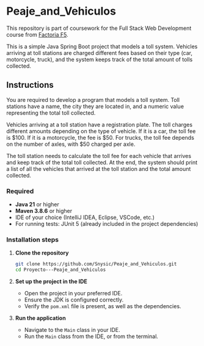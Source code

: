 # Peaje_and_Vehiculos

This repository is part of coursework for the Full Stack Web Development course from [Factoria F5](https://factoriaf5.org).

This is a simple Java Spring Boot project that models a toll system. Vehicles arriving at toll stations are charged different fees based on their type (car, motorcycle, truck), and the system keeps track of the total amount of tolls collected.


## Instructions 

You are required to develop a program that models a toll system. Toll stations have a name, the city they are located in, and a numeric value representing the total toll collected.

Vehicles arriving at a toll station have a registration plate. The toll charges different amounts depending on the type of vehicle. If it is a car, the toll fee is $100. If it is a motorcycle, the fee is $50. For trucks, the toll fee depends on the number of axles, with $50 charged per axle.

The toll station needs to calculate the toll fee for each vehicle that arrives and keep track of the total toll collected. At the end, the system should print a list of all the vehicles that arrived at the toll station and the total amount collected.

### Required

- **Java 21** or higher
- **Maven 3.8.6** or higher
- IDE of your choice (IntelliJ IDEA, Eclipse, VSCode, etc.)
- For running tests: JUnit 5 (already included in the project dependencies)


### Installation steps
1. **Clone the repository**
    ```bash
    git clone https://github.com/Snysic/Peaje_and_Vehiculos.git
    cd Proyecto---Peaje_and_Vehiculos
    ```

2. **Set up the project in the IDE**
    - Open the project in your preferred IDE.
    - Ensure the JDK is configured correctly.
    - Verify the `pom.xml` file is present, as well as the dependencies.

3. **Run the application**
    - Navigate to the `Main` class in your IDE.
    - Run the `Main` class from the IDE, or from the terminal.